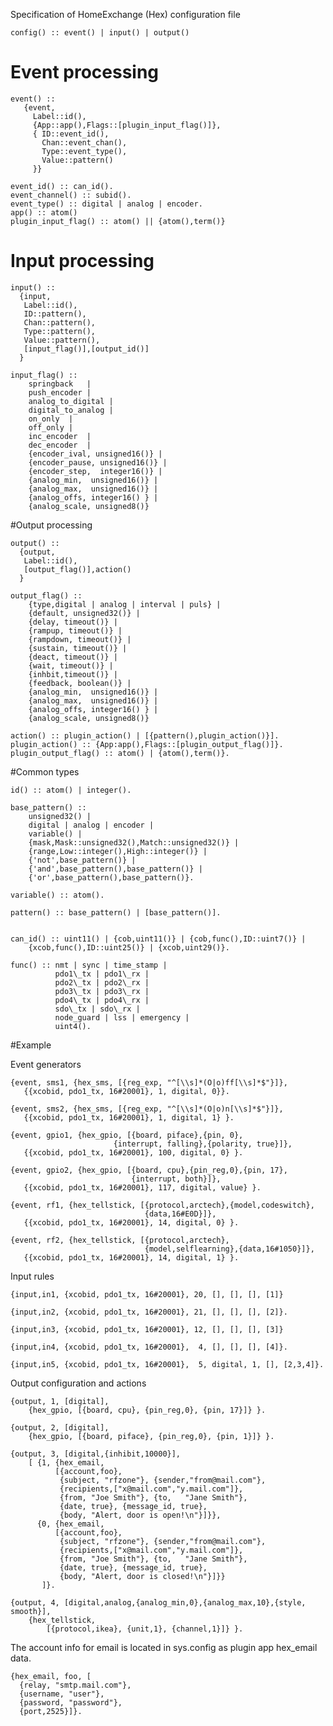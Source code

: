 Specification of HomeExchange (Hex) configuration file

    config() :: event() | input() | output()

# Event processing

    event() ::
       {event,
	     Label::id(),
         {App::app(),Flags::[plugin_input_flag()]},
         { ID::event_id(),
           Chan::event_chan(),
           Type::event_type(),
           Value::pattern()
         }}

	event_id() :: can_id().
	event_channel() :: subid().
	event_type() :: digital | analog | encoder.
	app() :: atom()
	plugin_input_flag() :: atom() || {atom(),term()}

# Input processing

	input() ::
      {input,
       Label::id(),
	   ID::pattern(),
       Chan::pattern(),
       Type::pattern(),
       Value::pattern(),
       [input_flag()],[output_id()]
      }

    input_flag() ::
		springback   |
		push_encoder |
	    analog_to_digital |
	    digital_to_analog |		
	    on_only  |
	    off_only |
		inc_encoder  |
		dec_encoder  |
		{encoder_ival, unsigned16()} |
	    {encoder_pause, unsigned16()} |
	    {encoder_step,  integer16()} |
		{analog_min,  unsigned16()} |
		{analog_max,  unsigned16()} |
		{analog_offs, integer16() } |
		{analog_scale, unsigned8()}

#Output processing

    output() ::
      {output,
       Label::id(),
       [output_flag()],action()
      }

	output_flag() ::
		{type,digital | analog | interval | puls} |
		{default, unsigned32()} |
		{delay, timeout()} |
	    {rampup, timeout()} |
		{rampdown, timeout()} |
		{sustain, timeout()} |
		{deact, timeout()} |
		{wait, timeout()} |
		{inhbit,timeout()} |
		{feedback, boolean()} |
		{analog_min,  unsigned16()} |
		{analog_max,  unsigned16()} |
		{analog_offs, integer16() } |
		{analog_scale, unsigned8()}		

    action() :: plugin_action() | [{pattern(),plugin_action()}].
	plugin_action() :: {App:app(),Flags::[plugin_output_flag()]}.
    plugin_output_flag() :: atom() | {atom(),term()}.

#Common types

	id() :: atom() | integer().

	base_pattern() ::
        unsigned32() |
        digital | analog | encoder |
        variable() |
		{mask,Mask::unsigned32(),Match::unsigned32()} |
		{range,Low::integer(),High::integer()} |
		{'not',base_pattern()} |
		{'and',base_pattern(),base_pattern()} |
		{'or',base_pattern(),base_pattern()}.

	variable() :: atom().
		
	pattern() :: base_pattern() | [base_pattern()].
	
	
	can_id() :: uint11() | {cob,uint11()} | {cob,func(),ID::uint7()} |
		{xcob,func(),ID::uint25()} | {xcob,uint29()}.
	         
	func() :: nmt | sync | time_stamp |
		      pdo1\_tx | pdo1\_rx |
  		      pdo2\_tx | pdo2\_rx |
   		      pdo3\_tx | pdo3\_rx |
   		      pdo4\_tx | pdo4\_rx |
   		      sdo\_tx | sdo\_rx |
			  node_guard | lss | emergency |
			  uint4().

#Example

Event generators

    {event, sms1, {hex_sms, [{reg_exp, "^[\\s]*(O|o)ff[\\s]*$"}]},
	   {{xcobid, pdo1_tx, 16#20001}, 1, digital, 0}}.

    {event, sms2, {hex_sms, [{reg_exp, "^[\\s]*(O|o)n[\\s]*$"}]},
	   {{xcobid, pdo1_tx, 16#20001}, 1, digital, 1} }.

    {event, gpio1, {hex_gpio, [{board, piface},{pin, 0},
                           {interrupt, falling},{polarity, true}]},
       {{xcobid, pdo1_tx, 16#20001}, 100, digital, 0} }.

	{event, gpio2, {hex_gpio, [{board, cpu},{pin_reg,0},{pin, 17},
                               {interrupt, both}]},
	   {{xcobid, pdo1_tx, 16#20001}, 117, digital, value} }.

	{event, rf1, {hex_tellstick, [{protocol,arctech},{model,codeswitch},
	                              {data,16#E0D}]},
	   {{xcobid, pdo1_tx, 16#20001}, 14, digital, 0} }.

	{event, rf2, {hex_tellstick, [{protocol,arctech},
	                              {model,selflearning},{data,16#1050}]},
       {{xcobid, pdo1_tx, 16#20001}, 14, digital, 1} }.

Input rules

	{input,in1, {xcobid, pdo1_tx, 16#20001}, 20, [], [], [], [1]}

	{input,in2, {xcobid, pdo1_tx, 16#20001}, 21, [], [], [], [2]}.

    {input,in3, {xcobid, pdo1_tx, 16#20001}, 12, [], [], [], [3]}

    {input,in4, {xcobid, pdo1_tx, 16#20001},  4, [], [], [], [4]}.

    {input,in5, {xcobid, pdo1_tx, 16#20001},  5, digital, 1, [], [2,3,4]}.

Output configuration and actions

	{output, 1, [digital],
		{hex_gpio, [{board, cpu}, {pin_reg,0}, {pin, 17}]} }.

	{output, 2, [digital],
		{hex_gpio, [{board, piface}, {pin_reg,0}, {pin, 1}]} }.

    {output, 3, [digital,{inhibit,10000}],
		[ {1, {hex_email,
		      [{account,foo},
               {subject, "rfzone"}, {sender,"from@mail.com"},
               {recipients,["x@mail.com","y.mail.com"]},
               {from, "Joe Smith"}, {to,   "Jane Smith"},
               {date, true}, {message_id, true},
               {body, "Alert, door is open!\n"}]}},
	      {0, {hex_email,
		      [{account,foo},
               {subject, "rfzone"}, {sender,"from@mail.com"},
               {recipients,["x@mail.com","y.mail.com"]},
               {from, "Joe Smith"}, {to,   "Jane Smith"},
               {date, true}, {message_id, true},
               {body, "Alert, door is closed!\n"}]}}
		   ]}.

	{output, 4, [digital,analog,{analog_min,0},{analog_max,10},{style, smooth}],
		{hex_tellstick,
			[{protocol,ikea}, {unit,1}, {channel,1}]} }.

The account info for email is located in sys.config as
plugin app hex\_email data.

    {hex_email, foo, [
      {relay, "smtp.mail.com"},
      {username, "user"},
      {password, "password"},
      {port,2525}]}.
